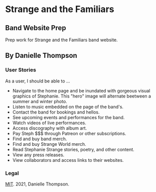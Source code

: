 # Strange and the Familiars 

## Band Website Prep

Prep work for Strange and the Familiars band website.

## By Danielle Thompson

### User Stories

As a user, I should be able to ...

- Navigate to the home page and be inundated with gorgeous visual graphics of Stephanie. This "hero" image will alternate beetween a summer and winter photo.
- Listen to music embedded on the page of the band's. 
- Contact the band for bookings and hellos.
- See upcoming events and performances for the band.
- Watch videos of live performances.
- Access discography with album art.
- Pay Steph $$$ through Patreon or other subscriptions.
- Find and buy band merch.
- Find and buy Strange World merch.
- Read Stephanie Strange stories, poetry, and other content. 
- View any press releases.
- View collaborators and access links to their websites.

### Legal

[MIT](https://opensource.org/licenses/MIT). 2021, Danielle Thompson.
